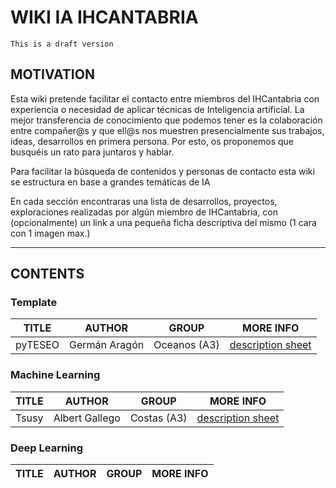 
# WIKI IA IHCANTABRIA
```{important}
This is a draft version

```

## MOTIVATION
Esta wiki pretende facilitar el contacto entre miembros del IHCantabria con experiencia o necesidad de aplicar técnicas de Inteligencia artificial.  La mejor transferencia de conocimiento que podemos tener es la colaboración entre compañer@s y que ell@s nos muestren presencialmente sus trabajos, ideas, desarrollos en primera persona. Por esto, os proponemos que busquéis un rato para juntaros y hablar. 

Para facilitar la búsqueda de contenidos y personas de contacto esta wiki se estructura en base a grandes temáticas de IA
 
En cada sección encontraras una lista de desarrollos, proyectos, exploraciones realizadas por algún miembro de IHCantabria, con (opcionalmente) un link a una pequeña ficha descriptiva del mismo (1 cara con 1 imagen max.) 

---

## CONTENTS

### Template
TITLE | AUTHOR | GROUP |  MORE INFO
------|--------|-------|-----------
pyTESEO | Germán Aragón | Oceanos (A3) |  [description sheet](sheets/pyteseo.md)


### Machine Learning
TITLE | AUTHOR | GROUP |  MORE INFO
------|--------|-------|-----------
Tsusy | Albert Gallego | Costas (A3) |  [description sheet](sheets/tsusy.md)


### Deep Learning
TITLE | AUTHOR | GROUP |  MORE INFO
------|--------|-------|-----------




